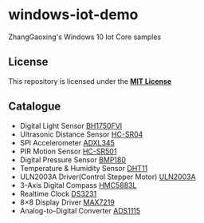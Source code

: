 # windows-iot-demo
ZhangGaoxing's Windows 10 Iot Core samples

## License
This repository is licensed under the [__MIT License__](https://github.com/ZhangGaoxing/windows-iot-demo/blob/master/LICENSE)

## Catalogue
* Digital Light Sensor [BH1750FVI](https://github.com/ZhangGaoxing/windows-iot-demo/tree/master/BH1750FVI)
* Ultrasonic Distance Sensor [HC-SR04](https://github.com/ZhangGaoxing/windows-iot-demo/tree/master/HC_SR04)
* SPI Accelerometer [ADXL345](https://github.com/ZhangGaoxing/windows-iot-demo/tree/master/ADXL345)
* PIR Motion Sensor [HC-SR501](https://github.com/ZhangGaoxing/windows-iot-demo/tree/master/HC_SR501)
* Digital Pressure Sensor [BMP180](https://github.com/ZhangGaoxing/windows-iot-demo/tree/master/BMP180)
* Temperature & Humidity Sensor [DHT11](https://github.com/ZhangGaoxing/windows-iot-demo/tree/master/DHT11)
* ULN2003A Driver(Control Stepper Motor) [ULN2003A](https://github.com/ZhangGaoxing/windows-iot-demo/tree/master/ULN2003A)
* 3-Axis Digital Compass [HMC5883L](https://github.com/ZhangGaoxing/windows-iot-demo/tree/master/HMC5883L)
* Realtime Clock [DS3231](https://github.com/ZhangGaoxing/windows-iot-demo/tree/master/DS3231)
* 8×8 Display Driver [MAX7219](https://github.com/ZhangGaoxing/windows-iot-demo/tree/master/MAX7219)
* Analog-to-Digital Converter [ADS1115](https://github.com/ZhangGaoxing/windows-iot-demo/tree/master/ADS1115)
